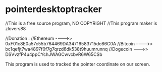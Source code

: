 # pointerdesktoptracker

//This is a free source program, NO COPYRIGHT
//This program maker is zlovers88

//Donation : 
//Ethereum ---->> 0xF01c8E0a57c55b764469DA34716583715de86C0A
//Bitcoin ---->> bc1qefjt7wa4897f0f7g7qrzd6dk538t9huumrunnq
//Dogecoin --->> DSVvzfP4u4ppCYchJWAGCwvcbvR6W65CSb

This program is used to tracked the pointer coordinate on our screen.

